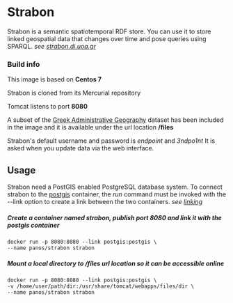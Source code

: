 # Strabon
Strabon is a semantic spatiotemporal RDF store. You can use it to store linked geospatial data that changes over time and pose queries using SPARQL.
*see [strabon.di.uoa.gr](http://strabon.di.uoa.gr/)*

### Build info
This image is based on **Centos 7**

Strabon is cloned from its Mercurial repository

Tomcat listens to port **8080**

A subset of the
[Greek Administrative Geography](http://www.linkedopendata.gr/dataset/greek-administrative-geography)
dataset has been included in the image  and it is available under the url location **/files**

Strabon's default username and password is *endpoint* and *3ndpo1nt*
It is asked when you update data via the web interface.

## Usage
Strabon need a PostGIS enabled PostgreSQL database system.
To connect strabon to the
[postgis](https://github.com/panayiotis/containers/tree/master/postgis)
container, the *run* command must be invoked with the --link option to create a link between the two containers.
*see [linking](https://docs.docker.com/userguide/dockerlinks/)*


##### Create a container named strabon, publish port 8080 and link it with the postgis container

    docker run -p 8080:8080 --link postgis:postgis \
    --name panos/strabon strabon

##### Mount a local directory to /files url location so it can be accessible online

    docker run -p 8080:8080 --link postgis:postgis \
    -v /home/user/path/dir:/usr/share/tomcat/webapps/files/dir \
    --name panos/strabon strabon
